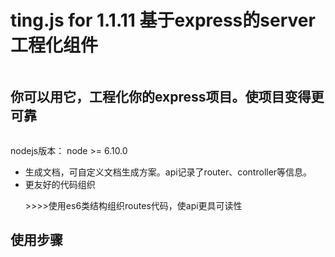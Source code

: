 ting.js for 1.1.11 基于express的server工程化组件
==============================
<a href="https://travis-ci.org/294678380/Ting.js"><img src="https://api.travis-ci.org/294678380/Ting.js.svg?branch=master" alt="" data-canonical-src="https://api.travis-ci.org/294678380/Ting.js.svg?branch=master" style="max-width:100%;"></a>
<h2>你可以用它，工程化你的express项目。使项目变得更可靠</h2>

<a href="https://travis-ci.org/294678380/Ting.js"><img src="https://api.travis-ci.org/294678380/Ting.js.svg?branch=master" alt="" data-canonical-src="https://api.travis-ci.org/294678380/Ting.js.svg?branch=master" style="max-width:100%;"></a>

<p>
	nodejs版本：
	node >= 6.10.0
</p>


<ul>
	<li>
		生成文档，可自定义文档生成方案。api记录了router、controller等信息。
	</li>
	<li>
		更友好的代码组织
		<p>>>>>使用es6类结构组织routes代码，使api更具可读性</p>
	</li>
</ul>

<h2>使用步骤</h2>
